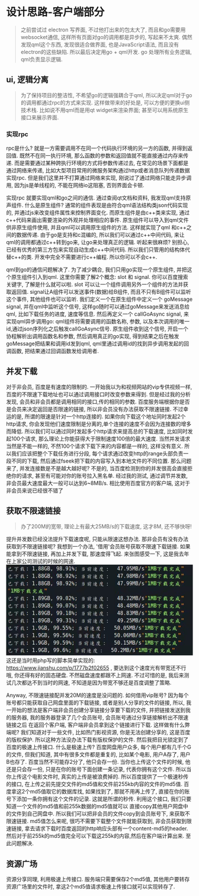 # 设计思路-客户端部分
 
> 之前尝试过 electron 写界面, 不过他打出来的包太大了, 
而且和go需要用websocket通信, 这样所有页面对go的调用都是异步的, 写起来不太爽.
偶然发现qml这个东西, 发现很适合做界面, 也是JavaScript语法, 而且没有electron的这些缺陷. 
所以最后决定用go + qml开发. go 处理所有业务逻辑, qml负责显示逻辑.

## ui, 逻辑分离
> 为了保持项目的整洁性, 不希望go的逻辑强耦合于qml, 所以决定qml对于go的调用都通过rpc的方式来实现.
这样做带来的好处是, 可以方便的更换ui侧技术栈. 比如说不用qml而是用qt widget来渲染界面;
 甚至可以用系统原生接口来展示界面.

### 实现rpc
rpc是什么? 就是一方需要调用不在同一个代码执行环境的另一方的函数, 并得到返回值. 
既然不在同一执行环境, 那么函数的参数和返回值就不能直接通过内存来传递. 而是需要通过某种跨执行环境的方式将参数传递过去,
在常见的场景下面都是通过网络来传递, 比如大型项目常用的微服务架构通过http或者消息队列传递数据实现rpc.
但是我们这里并不打算通过网络来实现, 刚说过了通过网络只能走异步调用, 因为js是单线程的, 不能在网络io这阻塞, 
否则界面会卡顿.

实现rpc 就要实现qml和go之间的通信. 通过查阅qt文档和资料, 我发现qml支持原声组件. 什么是原生组件? 通常的组件表现是由符合qml语法结构类json代码实现的, 
并通过js来改变组件属性来控制界面变化. 而原生组件是由c++类来实现, 通过c++代码来画出需要渲染的外观并处理相应的事件.
原生组件可以导入到qml文件供非原生组件使用, 并且qml可以调用原生组件的方法. 这样就实现了qml 和c++之间的数据传递.
由于go是支持和c混编的, 所以我们可以通过c++中间代码, 来让qml的调用都通过c++转到go来, 让go来处理真正的逻辑.
听起来很麻烦? 别担心, 已经有优秀的第三方包来实现自动生成c++中间代码. 所以我们只管用的结构体代替c++的类. 开发中完全不需要进行c++编程.
所以你可以不会c++.

qml到go的通信问题解决了. 为了减少耦合, 我们只用go实现一个原生组件, 并把这个原生组件引入到qml.
这里你需要了解2个概念: slot 和 signal. 你可以百度搜索<qt slot signal>关键字, 了解是什么就可以啦.
slot 可以让一个组件调用另外一个组件的方法并获取返回值. signal让A组件可以发送事件(数据)给B组件, 而且不只有B组件可以监听这个事件, 其他组件也可以监听.
我们定义一个在原生组件中定义一个 goMessage signal, 并在qml中监听这个信号, 这样go随时可以通过goMessage来发送消息给qml, 比如下载任务的进度, 速度等信息.
然后再定义一个 callGoAsync signal, 来实现qml异步调用go: qml组件将需要调用的函数名称, 参数, 以及本次调用的唯一id,通过json序列化之后触发callGoAsync信号.
原生组件收到这个信号, 开启一个协程解析出调用函数名和参数, 然后调用真正的go实现, 得到结果之后在触发goMessage把结果和调用id发到qml, 
qml里通过调用id的找到异步调用发起的回调函数, 把结果通过回调函数发给调用者.


## 并发下载
对于非会员, 百度是有速度的限制的. 一开始我以为和视频网站的vip专供视频一样, 百度的不限速下载地址也可以通过调用接口时改变参数来得到.
但是经过我的分析发现, 会员和非会员都是调用相同的接口,传的相同的参数. 百度服务端根据你是否是会员来决定返回是否限速的链接,
所以非会员没有办法获取不限速链接. 不过幸运的是, 所谓的限速是针对一个http连接的. 如果你向下载这个地址同时发起2个http请求, 
你会发现他们速度限制是分离的,单个连接的速度不会因为连接数的增多而降低. 
所以我们可以通过同时发起多个http请求来提高总的下载速度, 比如同时发起100个请求, 那么理论上你能获得大于限制速度100倍的最大速度.
当然并发请求当然是不能一样的, 不然100个请求下载下来的内容都是一样的, 这样没有意义. 所以我们应该把整个下载任务进行分段, 
每个请求通过改变http的range头部负责一段不同的下载, 然后通过fseek把下载的内容写入到本地文件的不同位置.
那么问题来了, 并发连接数是不是越大越好呢? 不是的, 当百度检测到你的并发很高会直接拒绝你的请求, 甚至有可能对你的账号拉入黑名单.
经过我的测试, 通过调节并发数, 非会员最大速度最大一般可以达到6~8MB/s. 相比使用百度官方的客户端, 这对于非会员来说已经很不错了


## 获取不限速链接
> 办了200M的宽带, 理论上有最大25MB/s的下载速度, 这才8M, 还不够快呀!

提升并发数已经没法提升下载速度呢, 只能从限速这想办法. 那非会员有没有办法获取到不限速链接呢? 我想到一个办法, '借用'会员账号获取不限速下载链接.
如果能拿到不限速链接, 再加上并发下载, 那速度得飞起. 来张图感受一下, 这是我去年在上家公司测试的时候的网速.
![speed](./speed_shot.jpg)
这还是当时用php写的脚本简单实现的: https://www.jianshu.com/p/1777b2f02655 , 要达到这个速度光有带宽还不行哦, 你还得有好的固态硬盘. 
不然磁盘速度都跟不上网速. 不过可惜的是, 我后来测试几次都达不到当时的网速, 不知道是因为带宽不够还是百度调整了策略.

Anyway, 不限速链接配并发20M的速度是没问题的. 如何借用vip账号? 因为每个账号都只能获取自己网盘里面的下载链接, 或者是别人分享的文件的链接,
所以, 我一开始的想法是客户端非会员创建分享链接分享要下载的文件, 并把链接发送到我的服务器, 我的服务器登录了几个会员账号, 会员账号通过分享链接解析出不限速链接之后
在返回个客户端, 客户端非会员拿到这个链接进行下载. 这样做有什么弊端呢? 我们知道对于一些文件, 比如热门影视资源, 你是无法创建分享的,
这是百度的版权保护. 所以这种方法没办法下载有版权保护的文件. 然后我把目光锁定到了百度的极速上传接口. 什么是极速上传? 百度网盘用户众多, 每个用户都有几千个G
的文件, 但我们知道, 其中有很多文件都是重复的, 比如某个电影, 用户A存了, 用户B也存了. 百度当然不可能存2分了, 他只会存一份. 
当你也上传这个文件的时候, 他还是只会存一份, 只是在你的账号下面创建一条记录, 代表你拥有这个文件. 所以当你上传这个电影文件时, 真实的上传是被浪费掉的.
所以百度提供了一个极速秒传的接口, 在上传之前先提交文件的md5值和文件前255kb内容的文件的md5值. 百度拿这2个md5值取它的数据库找, 如果找到了, 
那就不用再上传了, 直接在你的账号下添加一条你拥有这个文件的记录. 这就是所谓的秒传. 利用这个接口, 我们只要知道一个文件的md5值和前255k数据的md5值就可以
直接copy其他用户网盘中的文件到自己网盘中. 所以我们可以把非会员的文件copy到会员账号下, 来获取不限速链接. md5值怎么来呢, 很巧不需要下载整个文件就能获取到, 
非会员获取到限速链接, 拿去请求下载时百度返回的http响应头部有一个content-md5的header.然后对于前255k的md5值完全可以下载这255k的内容,然后在客户端计算出来.
至此问题解决.

## 资源广场

资源分享同理, 利用极速上传接口. 服务端只需要保存2个md5值, 其他用户要转存资源广场里的文件时, 拿这2个md5值请求极速上传接口就可以实现转存了.
